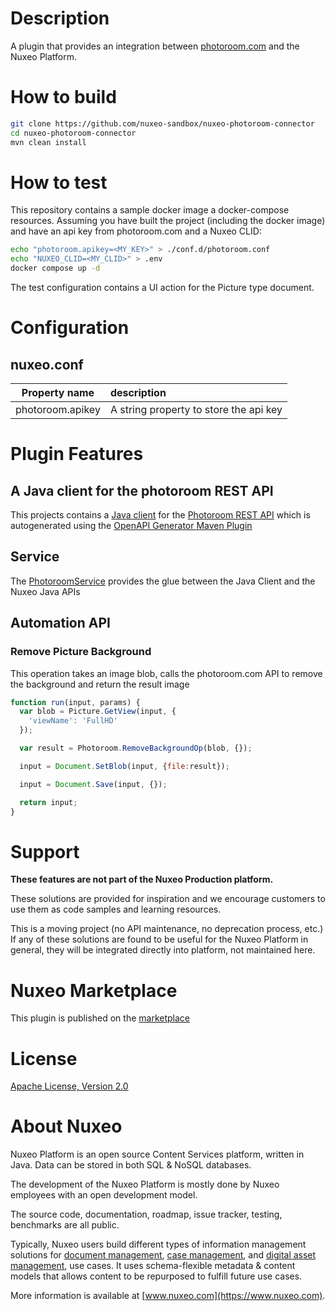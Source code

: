 # Description
A plugin that provides an integration between [photoroom.com](https://www.photoroom.com/) and the Nuxeo Platform.

# How to build
```bash
git clone https://github.com/nuxeo-sandbox/nuxeo-photoroom-connector
cd nuxeo-photoroom-connector
mvn clean install
```

# How to test
This repository contains a sample docker image a docker-compose resources. Assuming you have built the project (including the docker image) and have
an api key from photoroom.com and a Nuxeo CLID:

```bash
echo "photoroom.apikey=<MY_KEY>" > ./conf.d/photoroom.conf
echo "NUXEO_CLID=<MY_CLID>" > .env
docker compose up -d
```

The test configuration contains a UI action for the Picture type document. 

# Configuration
## nuxeo.conf

| Property name    | description                            |
|------------------|:---------------------------------------|
| photoroom.apikey | A string property to store the api key |

# Plugin Features

## A Java client for the photoroom REST API
This projects contains a [Java client](https://github.com/nuxeo-sandbox/nuxeo-photoroom-connector/tree/master/photoroom-java-client) for the [Photoroom REST API](https://docs.photoroom.com/) which is autogenerated using the [OpenAPI Generator Maven Plugin](https://github.com/OpenAPITools/openapi-generator/tree/master/modules/openapi-generator-maven-plugin) 

## Service
The [PhotoroomService](https://github.com/nuxeo-sandbox/nuxeo-photoroom-connector/blob/master/nuxeo-photoroom-connector/src/main/resources/OSGI-INF/photoroom-service-contrib.xml) provides the glue between the Java Client and the Nuxeo Java APIs

## Automation API

### Remove Picture Background

This operation takes an image blob, calls the photoroom.com API to remove the background and return the result image

```js
function run(input, params) {
  var blob = Picture.GetView(input, {
    'viewName': 'FullHD'
  });

  var result = Photoroom.RemoveBackgroundOp(blob, {});

  input = Document.SetBlob(input, {file:result});

  input = Document.Save(input, {});

  return input;
}
```

# Support

**These features are not part of the Nuxeo Production platform.**

These solutions are provided for inspiration and we encourage customers to use them as code samples and learning resources.

This is a moving project (no API maintenance, no deprecation process, etc.) If any of these solutions are found to be useful for the Nuxeo Platform in general, they will be integrated directly into platform, not maintained here.

# Nuxeo Marketplace
This plugin is published on the [marketplace](https://connect.nuxeo.com/nuxeo/site/marketplace/package/nuxeo-photoroom-connector)

# License

[Apache License, Version 2.0](http://www.apache.org/licenses/LICENSE-2.0.html)

# About Nuxeo

Nuxeo Platform is an open source Content Services platform, written in Java. Data can be stored in both SQL & NoSQL databases.

The development of the Nuxeo Platform is mostly done by Nuxeo employees with an open development model.

The source code, documentation, roadmap, issue tracker, testing, benchmarks are all public.

Typically, Nuxeo users build different types of information management solutions for [document management](https://www.nuxeo.com/solutions/document-management/), [case management](https://www.nuxeo.com/solutions/case-management/), and [digital asset management](https://www.nuxeo.com/solutions/dam-digital-asset-management/), use cases. It uses schema-flexible metadata & content models that allows content to be repurposed to fulfill future use cases.

More information is available at [www.nuxeo.com](https://www.nuxeo.com).
